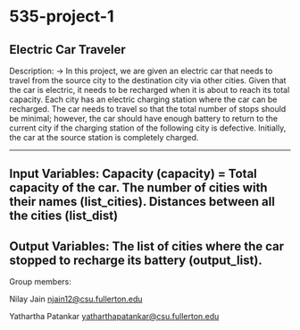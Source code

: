 # 535-project-1
Electric Car Traveler
---------------------
Description:
-> In this project, we are given an electric car that needs to travel from the source city to the destination city via other cities. Given that the car is electric, it needs to be recharged when it is about to reach its total capacity. Each city has an electric charging station where the car can be recharged. The car needs to travel so that the total number of stops should be minimal; however, the car should have enough battery to return to the current city if the charging station of the following city is defective. Initially, the car at the source station is completely charged.

---------------------
Input Variables:
Capacity (capacity) = Total capacity of the car.
The number of cities with their names (list_cities).
Distances between all the cities (list_dist)
---------------------
Output Variables:
The list of cities where the car stopped to recharge its battery (output_list).
---------------------

Group members:

Nilay Jain njain12@csu.fullerton.edu

Yathartha Patankar yatharthapatankar@csu.fullerton.edu
